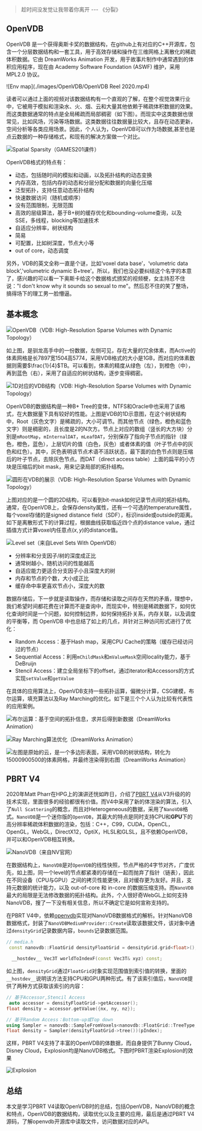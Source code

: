 > 趁时间没发觉让我带着你离开 --- 《分裂》

## OpenVDB

OpenVDB 是一个获得奥斯卡奖的数据结构，在github上有对应的C++开源库，包含一个分层数据结构和一套工具，用于高效存储和操作在三维网格上离散化的稀疏体积数据。它由 DreamWorks Animation 开发，用于故事片制作中通常遇到的体积应用程序，现在由 Academy Software Foundation (ASWF) 维护，采用 MPL2.0 协议。

![Env map](./images/OpenVDB/OpenVDB Reel 2020.mp4)

读者可以通过上面的视频对该数据结构有一个直观的了解，在整个视觉效果行业中，它被用于模拟和渲染水、火、烟、云和大量其他依赖于稀疏体积数据的效果。而这类数据通常的特点是全局稀疏而局部稠密（如下图）。而现实中这类数据也很常见，比如风场，污染等场数据。这类数据往往数据量比较大，且存在动态更新，空间分析等各类应用场景。因此，个人认为，OpenVDB可以作为场数据,甚至也是点云数据的一种存储格式，和现有的解决方案做一个对比。

![Spatial Sparsity（GAMES201课件）](./images/OpenVDB/1_SpatialSparsity.png)

OpenVDB格式的特点有：

- 动态，包括随时间的模拟和动画，以及拓扑结构的动态变换
- 内存高效，包括内存的动态和分层分配和数据的向量化压缩
- 泛型拓扑，支持任意动态拓扑结构
- 快速数据访问（随机或顺序）
- 没有范围限制，无限范围
- 高效的层级算法，基于B+树的缓存优化和bounding-volume查询，以及SSE，多线程，blocking等加速技术
- 自适应分辨率，树状结构
- 简易
- 可配置，比如树深度，节点大小等
- out of core，动态调度

另外，VDB的英文全称一直是个谜，比如‘voxel data base’，‘volumetric data block’,'volumetric dynamic B+tree'。所以，我们也没必要纠结这个名字的本意了，感兴趣的可以看一下奥斯卡给这个数据格式颁奖的视频梗，女主持忍不住说："I don't know why it sounds so sexual to me"。然后忍不住的笑了整场，搞得场下的理工男一脸懵逼。

## 基本概念

![OpenVDB（VDB: High-Resolution Sparse Volumes with Dynamic Topology）](./images/OpenVDB/2_VDBStructure.png)

如上图，是驯龙高手中的一份数据，左侧可见，存在大量的冗余体素，而Active的体素网格是长7897宽1504高5774，采用VDB格式的大小是1GB，而对应的体素数据则需要$\frac{1}{4}$TB。可以看到，体素的精度从绿色（左），到橙色（中），再到蓝色（右），采用了自适应的树状结构，逐步变得稠密。

![1D对应的VDB结构（VDB: High-Resolution Sparse Volumes with Dynamic Topology）](./images/OpenVDB/3_VDBTree1D.png)

OpenVDB的数据结构是一种B+ Tree的变体，NTFS和Oracle中也采用了该格式，在大数据量下具有较好的性能。上图是VDB的1D示意图，在这个树状结构中，Root（灰色文字）是稀疏的，大小可调节。而其他节点（绿色，橙色和蓝色文字）则是稠密的，且长度是2的N次方。节点上对应的数组（竖长的大方块）分别是```mRootMap```，```mInternalDAT```，```mLeafDAT```，分别保存了指向子节点的指针（绿色，橙色，蓝色），上层切片的值（白色，灰色）或者体素的值（叶子节点中的灰色和红色）。其中，灰色表明该节点术语不活跃状态，最下面的白色节点则是压缩后的叶子节点，去除灰色节点。而DAT（direct access table）上面的扁平的小方块是压缩后的bit mask，用来记录局部的拓扑结构。

![圆形在VDB的展示（VDB: High-Resolution Sparse Volumes with Dynamic Topology）](./images/OpenVDB/4_VDBTree2D.png)

上图对应的是一个圆的2D结构，可以看到bit-mask如何记录节点间的拓扑结构。通常，在OpenVDB上，会保存density属性，还有一个可选的temperature属性，每个voxel存储的是signed distance field（SDF），标识inside或outside的距离。如下是离散形式下的计算过程，根据曲线获取临近四个点的distance value，通过插值方式计算voxel内任意点$(x,y)$的distance值。

![Level set（来自Level Sets With OpenVDB）](./images/OpenVDB/5_levelset.png)

- 分辨率和分支因子/树的深度成正比
- 通常树越小，随机访问的性能越高
- 自适应能力更适合分支因子小且深度大的树
- 内存和节点的个数，大小成正比
- 缓存命中率更喜欢节点小，深度大的数

数据存储后，下一步就是读取操作，而存储和读取之间存在天然的矛盾，理想中，我们希望时间都花费在计算而不是查询中，而现实中，特别是稀疏数据下，如何优化查询时间是一个问题，如何控制边界，如何保持拓扑关系，内存关联，以及调度的平衡等，而 OpenVDB 中也总结了如上的几点，并针对三种访问形式进行了优化：

- Random Access：基于Hash map，采用CPU Cache的策略（缓存已经访问过的节点）
- Sequential Access：利用```mChildMask```和```mValueMask```空间locality能力，基于DeBruijn
- Stencil Access：建立全局坐标下的offset，通过iterator和Accessors的方式实现```setValue```和```getValue```

在具体的应用算法上，OpenVDB支持一些拓扑运算，偏微分计算，CSG建模，布尔运算，填充算法以及Ray Marching的优化。如下是三个个人认为比较有代表性的应用案例。

![布尔运算：基于空间的拓扑信息，求并后得到新数据（DreamWorks Animation）](./images/OpenVDB/6boolOperation.png)

![Ray Marching算法优化（DreamWorks Animation）](./images/OpenVDB/7RM.png)

![左图是原始的云，是一个多边形表面，采用VDB的树状结构，转化为15000*900*500的体素网格，并最终渲染得到右图（DreamWorks Animation）](./images/OpenVDB/2_VDBApplication.png)

## PBRT V4

2020年Matt Pharr在HPG上的演讲还恍如昨日，介绍了[PBRT V4](https://github.com/mmp/pbrt-v4 "pbrt, Version 4")从V3升级的的技术实现，里面很多的经验都很有价值。而V4中采用了新的体渲染的算法，引入了```Null Scattering```的概念，而且对Heterogeneous的数据，采用了```NanoVDB```格式。```NanoVDB```是一个迷你版的```OpenVDB```，其最大的特点是同时支持CPU和**GPU**下的高分辨率稀疏体积数据的渲染，包括：C++，C99，CUDA，OpenCL，OpenGL，WebGL，DirectX12，OptiX，HLSL和GLSL，且不依赖OpenVDB，并可以和OpenVDB相互转换。

![NanoVDB（来自NV官网）](./images/OpenVDB/8NanoVDB.png)

在数据结构上，```NanoVDB```是对```OpenVDB```的线性快照，节点严格的4字节对齐，广度优先，如上图，同一个level的节点都紧凑的存储在一起而抛弃了指针（链表），因此在不同设备（CPU与GPU）之间的拷贝性能更快，且对缓存更为友好。并且，支持元数据的统计能力，以及 out-of-core 和 in-core 的数据压缩支持。而```NanoVDB```最大的局限是无法修改数据的拓扑结构。此外，个人很好奇WebGL上如何支持NanoVDB，搜了一下没有相关信息，所以不确定它是如何宣称支持的。

在PBRT V4中，依赖[openvdb](https://github.com/AcademySoftwareFoundation/openvdb "openvdb")实现对NanoVDB数据格式的解析。针对NanoVDB数据格式，封装了```NanoVDBMediumProvider::Create```读取该数据文件，该对象中通过```densityGrid```记录数据内容，```bounds```记录数据范围。

```C++
// media.h
 const nanovdb::FloatGrid densityFloatGrid = densityGrid.grid<float>();

  __hostdev__ Vec3T worldToIndexF(const Vec3T& xyz) const;
```
如上图，```densityGrid```通过```FloatGrid```对象实现范围值到索引值的转换，里面的```__hostdev__```说明该方法支持CPU和GPU两种形式。有了该索引值后，```NanoVDB```提供了两种方式获取该索引的内容：

```C++
// 基于Accessor,Stencil Access 
 auto accessor = densityFloatGrid->getAccessor();
float density = accessor.getValue({nx, ny, nz});

// 基于Random Access：Bottom-up或Top down
using Sampler = nanovdb::SampleFromVoxels<nanovdb::FloatGrid::TreeType, 1, false>;
float density = Sampler(densityFloatGrid->tree())(pIndex);
```
这样，PBRT V4支持了丰富的OpenVDB的体数据，而自身提供了Bunny Cloud，Disney Cloud，Explosion均是NanoVDB格式。下图时PBRT渲染Explosion的效果

![Explosion](./images/OpenVDB/9Explosion.png)

## 总结

本文是学习PBRT V4读取OpenVDB时的总结，包括OpenVDB，NanoVDB的概念和特点，OpenVDB的数据结构，读取优化以及主要的应用，最后是通过PBRT V4源码，了解openvdb开源库中读取文件，访问数据对应的API。